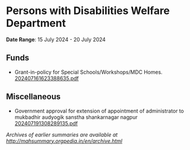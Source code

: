 # Persons with Disabilities Welfare Department

**Date Range**: 15 July 2024 - 20 July 2024


## Funds
- Grant-in-policy for Special Schools/Workshops/MDC Homes.\
  [202407161623388635.pdf](https://gr.maharashtra.gov.in/Site/Upload/Government%20Resolutions/English/202407161623388635.pdf)

## Miscellaneous
- Government approval for extension of appointment of administrator to mukbadhir audyogik sanstha shankarnagar nagpur\
  [202407191308289135.pdf](https://gr.maharashtra.gov.in/Site/Upload/Government%20Resolutions/English/202407191308289135.pdf)


*Archives of earlier summaries are available at http://mahsummary.orgpedia.in/en/archive.html*